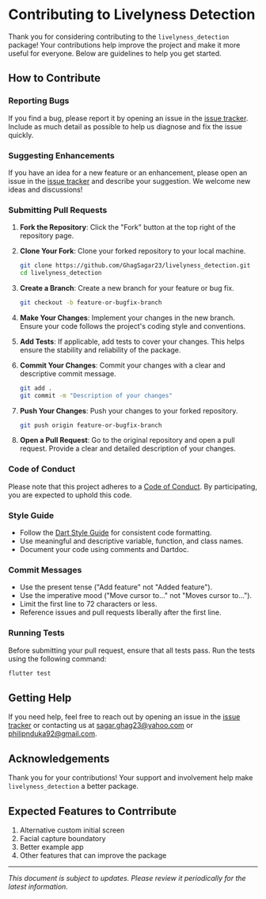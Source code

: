 # Contributing to Livelyness Detection

Thank you for considering contributing to the `livelyness_detection` package! Your contributions help improve the project and make it more useful for everyone. Below are guidelines to help you get started.

## How to Contribute

### Reporting Bugs

If you find a bug, please report it by opening an issue in the [issue tracker](https://github.com/GhagSagar23/livelyness_detection/issues). Include as much detail as possible to help us diagnose and fix the issue quickly.

### Suggesting Enhancements

If you have an idea for a new feature or an enhancement, please open an issue in the [issue tracker](https://github.com/GhagSagar23/livelyness_detection/issues) and describe your suggestion. We welcome new ideas and discussions!

### Submitting Pull Requests

1. **Fork the Repository**: Click the "Fork" button at the top right of the repository page.

2. **Clone Your Fork**: Clone your forked repository to your local machine.

   ```sh
   git clone https://github.com/GhagSagar23/livelyness_detection.git
   cd livelyness_detection
   ```

3. **Create a Branch**: Create a new branch for your feature or bug fix.

   ```sh
   git checkout -b feature-or-bugfix-branch
   ```

4. **Make Your Changes**: Implement your changes in the new branch. Ensure your code follows the project's coding style and conventions.

5. **Add Tests**: If applicable, add tests to cover your changes. This helps ensure the stability and reliability of the package.

6. **Commit Your Changes**: Commit your changes with a clear and descriptive commit message.

   ```sh
   git add .
   git commit -m "Description of your changes"
   ```

7. **Push Your Changes**: Push your changes to your forked repository.

   ```sh
   git push origin feature-or-bugfix-branch
   ```

8. **Open a Pull Request**: Go to the original repository and open a pull request. Provide a clear and detailed description of your changes.

### Code of Conduct

Please note that this project adheres to a [Code of Conduct](CODE_OF_CONDUCT.md). By participating, you are expected to uphold this code.

### Style Guide

- Follow the [Dart Style Guide](https://dart.dev/guides/language/effective-dart/style) for consistent code formatting.
- Use meaningful and descriptive variable, function, and class names.
- Document your code using comments and Dartdoc.

### Commit Messages

- Use the present tense ("Add feature" not "Added feature").
- Use the imperative mood ("Move cursor to..." not "Moves cursor to...").
- Limit the first line to 72 characters or less.
- Reference issues and pull requests liberally after the first line.

### Running Tests

Before submitting your pull request, ensure that all tests pass. Run the tests using the following command:

```sh
flutter test
```

## Getting Help

If you need help, feel free to reach out by opening an issue in the [issue tracker](https://github.com/GhagSagar23/livelyness_detection/issues) or contacting us at [sagar.ghag23@yahoo.com](mailto:sagar.ghag23@yahoo.com) or [philipnduka92@gmail.com](mailto:philipnduka92@gmail.com).

## Acknowledgements

Thank you for your contributions! Your support and involvement help make `livelyness_detection` a better package.

## Expected Features to Contrribute

1. Alternative custom initial screen
2. Facial capture boundatory
3. Better example app
4. Other features that can improve the package

---

_This document is subject to updates. Please review it periodically for the latest information._
